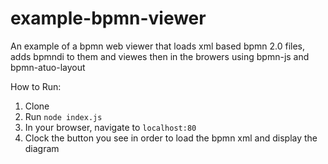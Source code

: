 # example-bpmn-viewer
An example of a bpmn web viewer that loads xml based bpmn 2.0 files, adds bpmndi to them and viewes then in the browers using bpmn-js and bpmn-atuo-layout

How to Run:
1. Clone
2. Run ```node index.js```
3. In your browser, navigate to ```localhost:80```
4. Clock the button you see in order to load the bpmn xml and display the diagram
